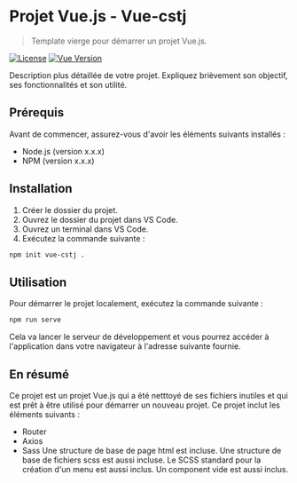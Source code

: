 # Projet Vue.js - Vue-cstj

> Template vierge pour démarrer un projet Vue.js.

[![License](https://img.shields.io/badge/license-MIT-blue.svg)](https://opensource.org/licenses/MIT)
[![Vue Version](https://img.shields.io/badge/vue-2.x-brightgreen.svg)](https://vuejs.org/)

Description plus détaillée de votre projet. Expliquez brièvement son objectif, ses fonctionnalités et son utilité.

## Prérequis

Avant de commencer, assurez-vous d'avoir les éléments suivants installés :

- Node.js (version x.x.x)
- NPM (version x.x.x)

## Installation

1. Créer le dossier du projet.
2. Ouvrez le dossier du projet dans VS Code.
3. Ouvrez un terminal dans VS Code.
4. Exécutez la commande suivante :

```bash
npm init vue-cstj .
```

## Utilisation

Pour démarrer le projet localement, exécutez la commande suivante :

```bash
npm run serve
```

Cela va lancer le serveur de développement et vous pourrez accéder à l'application dans votre navigateur à l'adresse suivante fournie.

## En résumé

Ce projet est un projet Vue.js qui a été netttoyé de ses fichiers inutiles et qui est prêt à être utilisé pour démarrer un nouveau projet.
Ce projet inclut les éléments suivants :
- Router
- Axios
- Sass
Une structure de base de page html est incluse.
Une structure de base de fichiers scss est aussi incluse.
Le SCSS standard pour la création d'un menu est aussi inclus.
Un component vide est aussi inclus.

